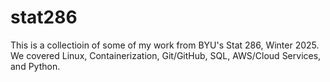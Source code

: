 # stat286

This is a collectioin of some of my work from BYU's Stat 286, Winter 2025. We covered Linux, Containerization, Git/GitHub, SQL, AWS/Cloud Services, and Python.
